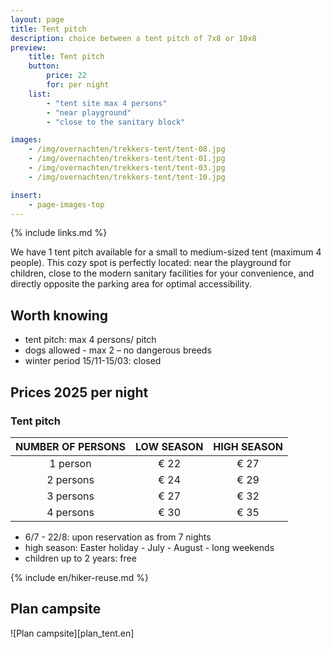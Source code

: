 ```yaml
---
layout: page
title: Tent pitch
description: choice between a tent pitch of 7x8 or 10x8
preview:
    title: Tent pitch
    button:
        price: 22
        for: per night     
    list:
        - "tent site max 4 persons"
        - "near playground"
        - "close to the sanitary block"

images:
    - /img/overnachten/trekkers-tent/tent-08.jpg
    - /img/overnachten/trekkers-tent/tent-01.jpg
    - /img/overnachten/trekkers-tent/tent-03.jpg
    - /img/overnachten/trekkers-tent/tent-10.jpg

insert:
    - page-images-top
---
```

{% include links.md %}

We have 1 tent pitch available for a small to medium-sized tent (maximum 4 people). This cozy spot is perfectly located: near the playground for children, close to the modern sanitary facilities for your convenience, and directly opposite the parking area for optimal accessibility.

## Worth knowing

- tent pitch: max 4 persons/ pitch
- dogs allowed - max 2 – no dangerous breeds
- winter period 15/11-15/03: closed

## Prices 2025 per night

### Tent pitch

NUMBER OF PERSONS | LOW SEASON | HIGH SEASON      
:----------------:|:----------:|:-----------:|
1 person          |€ 22        |€ 27
2 persons         |€ 24        |€ 29         
3 persons         |€ 27        |€ 32
4 persons         |€ 30        |€ 35

* 6/7 - 22/8: upon reservation as from 7 nights
* high season: Easter holiday - July - August - long weekends
* children up to 2 years: free


{% include en/hiker-reuse.md %}


## Plan campsite

![Plan campsite][plan_tent.en]
